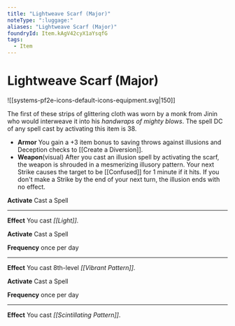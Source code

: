 ```yaml
---
title: "Lightweave Scarf (Major)"
noteType: ":luggage:"
aliases: "Lightweave Scarf (Major)"
foundryId: Item.kAgV42cyX1aYsqfG
tags:
  - Item
---
```


# Lightweave Scarf (Major)
![[systems-pf2e-icons-default-icons-equipment.svg|150]]

The first of these strips of glittering cloth was worn by a monk from Jinin who would interweave it into his _handwraps of mighty blows_. The spell DC of any spell cast by activating this item is 38.

*   **Armor** You gain a +3 item bonus to saving throws against illusions and Deception checks to [[Create a Diversion]].
*   **Weapon**(visual) After you cast an illusion spell by activating the scarf, the weapon is shrouded in a mesmerizing illusory pattern. Your next Strike causes the target to be [[Confused]] for 1 minute if it hits. If you don't make a Strike by the end of your next turn, the illusion ends with no effect.

**Activate** Cast a Spell

* * *

**Effect** You cast _[[Light]]_.

**Activate** Cast a Spell

**Frequency** once per day

* * *

**Effect** You cast 8th-level _[[Vibrant Pattern]]_.

**Activate** Cast a Spell

**Frequency** once per day

* * *

**Effect** You cast _[[Scintillating Pattern]]_.
